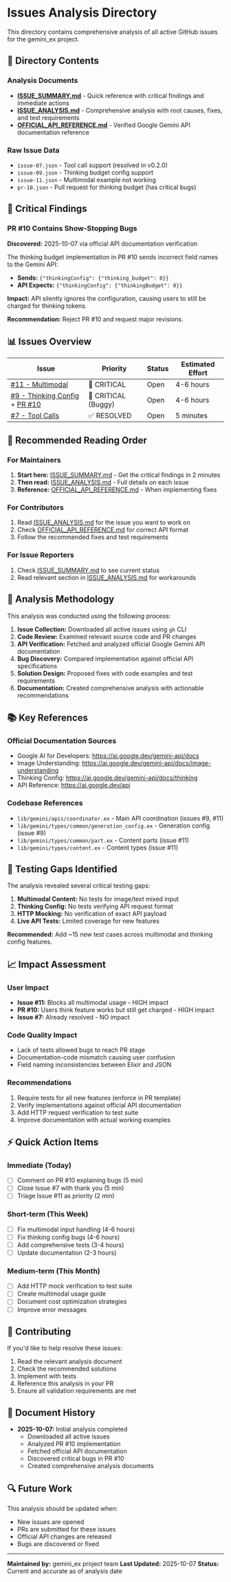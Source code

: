 # Issues Analysis Directory

This directory contains comprehensive analysis of all active GitHub issues for the gemini_ex project.

## 📁 Directory Contents

### Analysis Documents

- **[ISSUE_SUMMARY.md](ISSUE_SUMMARY.md)** - Quick reference with critical findings and immediate actions
- **[ISSUE_ANALYSIS.md](ISSUE_ANALYSIS.md)** - Comprehensive analysis with root causes, fixes, and test requirements
- **[OFFICIAL_API_REFERENCE.md](OFFICIAL_API_REFERENCE.md)** - Verified Google Gemini API documentation reference

### Raw Issue Data

- `issue-07.json` - Tool call support (resolved in v0.2.0)
- `issue-09.json` - Thinking budget config support
- `issue-11.json` - Multimodal example not working
- `pr-10.json` - Pull request for thinking budget (has critical bugs)

## 🚨 Critical Findings

### PR #10 Contains Show-Stopping Bugs

**Discovered:** 2025-10-07 via official API documentation verification

The thinking budget implementation in PR #10 sends incorrect field names to the Gemini API:

- **Sends:** `{"thinkingConfig": {"thinking_budget": 0}}`
- **API Expects:** `{"thinkingConfig": {"thinkingBudget": 0}}`

**Impact:** API silently ignores the configuration, causing users to still be charged for thinking tokens.

**Recommendation:** Reject PR #10 and request major revisions.

## 📊 Issues Overview

| Issue | Priority | Status | Estimated Effort |
|-------|----------|--------|------------------|
| [#11 - Multimodal](https://github.com/nshkrdotcom/gemini_ex/issues/11) | 🔴 CRITICAL | Open | 4-6 hours |
| [#9 - Thinking Config](https://github.com/nshkrdotcom/gemini_ex/issues/9) + [PR #10](https://github.com/nshkrdotcom/gemini_ex/pull/10) | 🔴 CRITICAL (Buggy) | Open | 4-6 hours |
| [#7 - Tool Calls](https://github.com/nshkrdotcom/gemini_ex/issues/7) | ✅ RESOLVED | Open | 5 minutes |

## 🎯 Recommended Reading Order

### For Maintainers

1. **Start here:** [ISSUE_SUMMARY.md](ISSUE_SUMMARY.md) - Get the critical findings in 2 minutes
2. **Then read:** [ISSUE_ANALYSIS.md](ISSUE_ANALYSIS.md) - Full details on each issue
3. **Reference:** [OFFICIAL_API_REFERENCE.md](OFFICIAL_API_REFERENCE.md) - When implementing fixes

### For Contributors

1. Read [ISSUE_ANALYSIS.md](ISSUE_ANALYSIS.md) for the issue you want to work on
2. Check [OFFICIAL_API_REFERENCE.md](OFFICIAL_API_REFERENCE.md) for correct API format
3. Follow the recommended fixes and test requirements

### For Issue Reporters

1. Check [ISSUE_SUMMARY.md](ISSUE_SUMMARY.md) to see current status
2. Read relevant section in [ISSUE_ANALYSIS.md](ISSUE_ANALYSIS.md) for workarounds

## 🔧 Analysis Methodology

This analysis was conducted using the following process:

1. **Issue Collection:** Downloaded all active issues using `gh` CLI
2. **Code Review:** Examined relevant source code and PR changes
3. **API Verification:** Fetched and analyzed official Google Gemini API documentation
4. **Bug Discovery:** Compared implementation against official API specifications
5. **Solution Design:** Proposed fixes with code examples and test requirements
6. **Documentation:** Created comprehensive analysis with actionable recommendations

## 📚 Key References

### Official Documentation Sources

- Google AI for Developers: https://ai.google.dev/gemini-api/docs
- Image Understanding: https://ai.google.dev/gemini-api/docs/image-understanding
- Thinking Config: https://ai.google.dev/gemini-api/docs/thinking
- API Reference: https://ai.google.dev/api

### Codebase References

- `lib/gemini/apis/coordinator.ex` - Main API coordination (issues #9, #11)
- `lib/gemini/types/common/generation_config.ex` - Generation config (issue #9)
- `lib/gemini/types/common/part.ex` - Content parts (issue #11)
- `lib/gemini/types/content.ex` - Content types (issue #11)

## 🧪 Testing Gaps Identified

The analysis revealed several critical testing gaps:

1. **Multimodal Content:** No tests for image/text mixed input
2. **Thinking Config:** No tests verifying API request format
3. **HTTP Mocking:** No verification of exact API payload
4. **Live API Tests:** Limited coverage for new features

**Recommended:** Add ~15 new test cases across multimodal and thinking config features.

## 📈 Impact Assessment

### User Impact

- **Issue #11:** Blocks all multimodal usage - HIGH impact
- **PR #10:** Users think feature works but still get charged - HIGH impact
- **Issue #7:** Already resolved - NO impact

### Code Quality Impact

- Lack of tests allowed bugs to reach PR stage
- Documentation-code mismatch causing user confusion
- Field naming inconsistencies between Elixir and JSON

### Recommendations

1. Require tests for all new features (enforce in PR template)
2. Verify implementations against official API documentation
3. Add HTTP request verification to test suite
4. Improve documentation with actual working examples

## ⚡ Quick Action Items

### Immediate (Today)

- [ ] Comment on PR #10 explaining bugs (5 min)
- [ ] Close Issue #7 with thank you (5 min)
- [ ] Triage Issue #11 as priority (2 min)

### Short-term (This Week)

- [ ] Fix multimodal input handling (4-6 hours)
- [ ] Fix thinking config bugs (4-6 hours)
- [ ] Add comprehensive tests (3-4 hours)
- [ ] Update documentation (2-3 hours)

### Medium-term (This Month)

- [ ] Add HTTP mock verification to test suite
- [ ] Create multimodal usage guide
- [ ] Document cost optimization strategies
- [ ] Improve error messages

## 🤝 Contributing

If you'd like to help resolve these issues:

1. Read the relevant analysis document
2. Check the recommended solutions
3. Implement with tests
4. Reference this analysis in your PR
5. Ensure all validation requirements are met

## 📝 Document History

- **2025-10-07:** Initial analysis completed
  - Downloaded all active issues
  - Analyzed PR #10 implementation
  - Fetched official API documentation
  - Discovered critical bugs in PR #10
  - Created comprehensive analysis documents

## 🔍 Future Work

This analysis should be updated when:

- New issues are opened
- PRs are submitted for these issues
- Official API changes are released
- Bugs are discovered or fixed

---

**Maintained by:** gemini_ex project team
**Last Updated:** 2025-10-07
**Status:** Current and accurate as of analysis date
